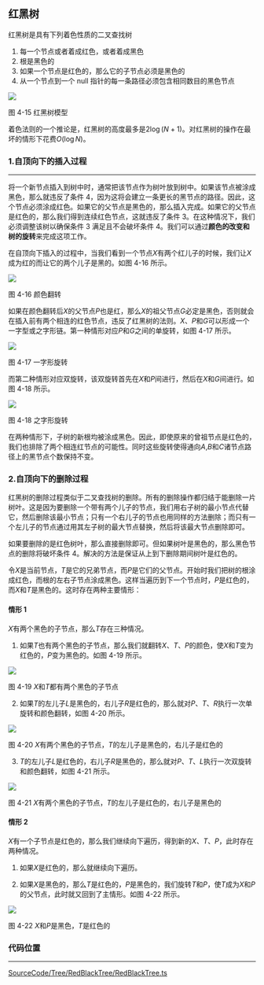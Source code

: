 <!-- @format -->

## 红黑树

红黑树是具有下列着色性质的二叉查找树

1.  每一个节点或者着成红色，或者着成黑色
2.  根是黑色的
3.  如果一个节点是红色的，那么它的子节点必须是黑色的
4.  从一个节点到一个 null 指针的每一条路径必须包含相同数目的黑色节点

<image  src="../../../Assets/Images/ch4/4-15.png">

图 4-15 红黑树模型

着色法则的一个推论是，红黑树的高度最多是$2\log(N+1)$。对红黑树的操作在最坏的情形下花费$O(\log N)$。

### 1.自顶向下的插入过程

---

将一个新节点插入到树中时，通常把该节点作为树叶放到树中。如果该节点被涂成黑色，那么就违反了条件 4，因为这将会建立一条更长的黑节点的路径。因此，这个节点必须涂成红色。如果它的父节点是黑色的，那么插入完成。如果它的父节点是红色的，那么我们得到连续红色节点，这就违反了条件 3。在这种情况下，我们必须调整该树以确保条件 3 满足且不会破坏条件 4。我们可以通过**颜色的改变和树的旋转**来完成这项工作。

在自顶向下插入的过程中，当我们看到一个节点$X$有两个红儿子的时候，我们让$X$成为红的而让它的两个儿子是黑的。如图 4-16 所示。

<image src="../../../Assets/Images/ch4/4-16.png">

图 4-16 颜色翻转

如果在颜色翻转后$X$的父节点$P$也是红，那么$X$的祖父节点$G$必定是黑色，否则就会在插入前有两个相连的红色节点，违反了红黑树的法则。$X$、$P$和$G$可以形成一个一字型或之字形链。第一种情形对应$P$和$G$之间的单旋转，如图 4-17 所示。

<image src="../../../Assets/Images/ch4/4-17.png">

图 4-17 一字形旋转

而第二种情形对应双旋转，该双旋转首先在$X$和$P$间进行，然后在$X$和$G$间进行。如图 4-18 所示。

<image src="../../../Assets/Images/ch4/4-18.png">

图 4-18 之字形旋转

在两种情形下，子树的新根均被涂成黑色。因此，即使原来的曾祖节点是红色的，我们也排除了两个相连红节点的可能性。同时这些旋转使得通向$A$,$B$和$C$诸节点路径上的黑节点个数保持不变。

### 2.自顶向下的删除过程

红黑树的删除过程类似于二叉查找树的删除。所有的删除操作都归结于能删除一片树叶。这是因为要删除一个带有两个儿子的节点，我们用右子树的最小节点代替它，然后删除该最小节点；只有一个右儿子的节点也用同样的方法删除；而只有一个左儿子的节点通过用其左子树的最大节点替换，然后将该最大节点删除即可。

如果要删除的是红色树叶，那么直接删除即可。但如果树叶是黑色的，那么黑色节点的删除将破坏条件 4。解决的方法是保证从上到下删除期间树叶是红色的。

令$X$是当前节点，$T$是它的兄弟节点，而$P$是它们的父节点。开始时我们把树的根涂成红色，而根的左右子节点涂成黑色。这样当遍历到下一个节点时，$P$是红色的，而$X$和$T$是黑色的。这时存在两种主要情形：

#### 情形 1

$X$有两个黑色的子节点，那么$T$存在三种情况。

1. 如果$T$也有两个黑色的子节点，那么我们就翻转$X$、$T$、$P$的颜色，使$X$和$T$变为红色的，$P$变为黑色的。如图 4-19 所示。

<image src="../../../Assets/Images/ch4/4-19.png">

图 4-19 $X$和$T$都有两个黑色的子节点

2. 如果$T$的左儿子$L$是黑色的，右儿子$R$是红色的，那么就对$P$、$T$、$R$执行一次单旋转和颜色翻转，如图 4-20 所示。

<image src="../../../Assets/Images/ch4/4-20.png">

图 4-20 $X$有两个黑色的子节点，$T$的左儿子是黑色的，右儿子是红色的

3. $T$的左儿子$L$是红色的，右儿子$R$是黑色的，那么就对$P$、$T$、$L$执行一次双旋转和颜色翻转，如图 4-21 所示。

<image src="../../../Assets/Images/ch4/4-21.png">

图 4-21 $X$有两个黑色的子节点，$T$的左儿子是红色的，右儿子是黑色的

#### 情形 2

$X$有一个子节点是红色的，那么我们继续向下遍历，得到新的$X$、$T$、$P$，此时存在两种情况。

1. 如果$X$是红色的，那么就继续向下遍历。

2. 如果$X$是黑色的，那么$T$是红色的，$P$是黑色的，我们旋转$T$和$P$，使$T$成为$X$和$P$的父节点，此时就又回到了主情形。如图 4-22 所示。

<image src="../../../Assets/Images/ch4/4-22.png">

图 4-22 $X$和$P$是黑色，$T$是红色的

### 代码位置

---

[SourceCode/Tree/RedBlackTree/RedBlackTree.ts](../../../SourceCode/Tree/RedBlackTree/RedBlackTree.ts)
